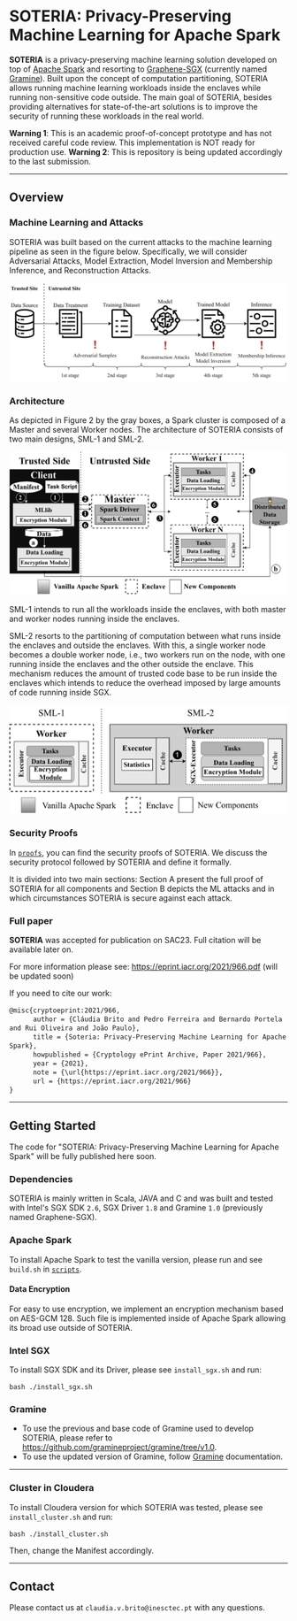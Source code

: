 # SOTERIA: Privacy-Preserving Machine Learning for Apache Spark

**SOTERIA** is a privacy-preserving machine learning solution developed on top of [Apache Spark](https://github.com/apache/spark) and resorting to [Graphene-SGX](https://github.com/oscarlab/graphene) (currently named [Gramine](https://github.com/gramineproject/gramine)).
Built upon the concept of computation partitioning, SOTERIA allows running machine learning workloads inside the enclaves while running non-sensitive code outside. 
The main goal of SOTERIA, besides providing alternatives for state-of-the-art solutions is to improve the security of running these workloads in the real world. 

**Warning 1**: This is an academic proof-of-concept prototype and has not received careful code review. This implementation is NOT ready for production use.
**Warning 2**: This is repository is being updated accordingly to the last submission.

___
## Overview

### Machine Learning and Attacks
SOTERIA was built based on the current attacks to the machine learning pipeline as seen in the figure below. 
Specifically, we will consider Adversarial Attacks, Model Extraction, Model Inversion and Membership Inference, and Reconstruction Attacks. 

<p align="center">
    <img src="images/ml_pipeline_refactor-1.png" alt="SOTERIA Architecture" title="Machine Learning Pipeline and Attacks">
</p>

### Architecture

As depicted in Figure 2 by the gray boxes, a Spark cluster is composed of a Master and several Worker nodes.
The architecture of SOTERIA consists of two main designs, SML-1 and SML-2. 

<p align="center">
    <img src="images/arch_soteria_poster-1.png" alt="SOTERIA Architecture" title="SOTERIA Architecture and Flow">
</p>

SML-1 intends to run all the workloads inside the enclaves, with both master and worker nodes running inside the enclaves.

SML-2 resorts to the partitioning of computation between what runs inside the enclaves and outside the enclaves. With this, a single worker node becomes a double worker node, i.e., two workers run on the node, with one running inside the enclaves and the other outside the enclave. This mechanism reduces the amount of trusted code base to be run inside the enclaves which intends to reduce the overhead imposed by large amounts of code running inside SGX.

<p align="center">
    <img src="images/spark-sml2-1.png" alt="SOTERIA Designs" title="SOTERIA Twofold Worker Design">
</p>

### Security Proofs

In [`proofs`](https://github.com/claudiavmbrito/Soteria/tree/main/proofs), you can find the security proofs of SOTERIA. We discuss the security protocol followed by SOTERIA and define it formally. 

It is divided into two main sections: Section A present the full proof of SOTERIA for all components and Section B depicts the ML attacks and in which circumstances SOTERIA is secure against each attack. 

### Full paper
 
**SOTERIA** was accepted for publication on SAC23. 
Full citation will be available later on.

For more information please see: 
https://eprint.iacr.org/2021/966.pdf (will be updated soon)

If you need to cite our work:
```
@misc{cryptoeprint:2021/966,
      author = {Cláudia Brito and Pedro Ferreira and Bernardo Portela and Rui Oliveira and João Paulo},
      title = {Soteria: Privacy-Preserving Machine Learning for Apache Spark},
      howpublished = {Cryptology ePrint Archive, Paper 2021/966},
      year = {2021},
      note = {\url{https://eprint.iacr.org/2021/966}},
      url = {https://eprint.iacr.org/2021/966}
}
```
___

## Getting Started

The code for "SOTERIA: Privacy-Preserving Machine Learning for Apache Spark" will be fully published here soon.

### Dependencies

SOTERIA is mainly written in Scala, JAVA and C and was built and tested with Intel's SGX SDK `2.6`, SGX Driver `1.8` and Gramine `1.0` (previously named Graphene-SGX).

### Apache Spark

To install Apache Spark to test the vanilla version, please run and see `build.sh` in [`scripts`](https://github.com/claudiavmbrito/Soteria/tree/main/scripts).

#### Data Encryption

For easy to use encryption, we implement an encryption mechanism based on AES-GCM 128. Such file is implemented inside of Apache Spark allowing its broad use outside of SOTERIA.


### Intel SGX

To install SGX SDK and its Driver, please see `install_sgx.sh` and run:
```
bash ./install_sgx.sh
```

### Gramine 

- To use the previous and base code of Gramine used to develop SOTERIA, please refer to https://github.com/gramineproject/gramine/tree/v1.0.
- To use the updated version of Gramine, follow [Gramine](https://github.com/gramineproject/gramine) documentation. 
---

### Cluster in Cloudera 

To install Cloudera version for which SOTERIA was tested, please see `install_cluster.sh` and run:
```
bash ./install_cluster.sh
```

Then, change the Manifest accordingly.

___

## Contact

Please contact us at `claudia.v.brito@inesctec.pt` with any questions.
